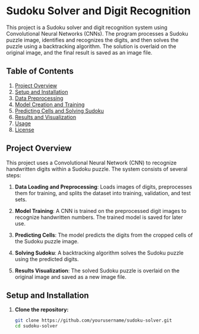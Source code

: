 # Sudoku Solver and Digit Recognition

This project is a Sudoku solver and digit recognition system using Convolutional Neural Networks (CNNs). The program processes a Sudoku puzzle image, identifies and recognizes the digits, and then solves the puzzle using a backtracking algorithm. The solution is overlaid on the original image, and the final result is saved as an image file.

## Table of Contents

1. [Project Overview](#project-overview)
2. [Setup and Installation](#setup-and-installation)
3. [Data Preprocessing](#data-preprocessing)
4. [Model Creation and Training](#model-creation-and-training)
5. [Predicting Cells and Solving Sudoku](#predicting-cells-and-solving-sudoku)
6. [Results and Visualization](#results-and-visualization)
7. [Usage](#usage)
8. [License](#license)

## Project Overview

This project uses a Convolutional Neural Network (CNN) to recognize handwritten digits within a Sudoku puzzle. The system consists of several steps:

1. **Data Loading and Preprocessing**: Loads images of digits, preprocesses them for training, and splits the dataset into training, validation, and test sets.

2. **Model Training**: A CNN is trained on the preprocessed digit images to recognize handwritten numbers. The trained model is saved for later use.

3. **Predicting Cells**: The model predicts the digits from the cropped cells of the Sudoku puzzle image.

4. **Solving Sudoku**: A backtracking algorithm solves the Sudoku puzzle using the predicted digits.

5. **Results Visualization**: The solved Sudoku puzzle is overlaid on the original image and saved as a new image file.

## Setup and Installation

1. **Clone the repository:**

   ```bash
   git clone https://github.com/yourusername/sudoku-solver.git
   cd sudoku-solver
